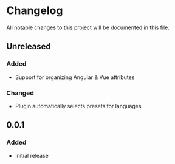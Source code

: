 # Changelog

All notable changes to this project will be documented in this file.

## Unreleased

### Added

- Support for organizing Angular & Vue attributes

### Changed

- Plugin automatically selects presets for languages

## 0.0.1

### Added

- Initial release
